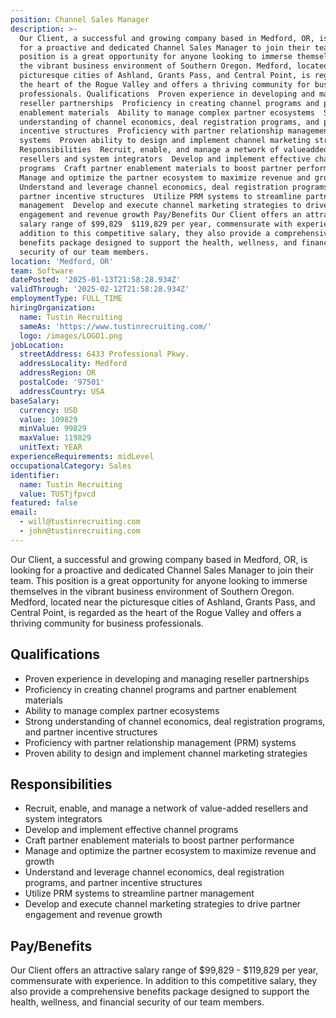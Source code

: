 ```yaml
---
position: Channel Sales Manager
description: >-
  Our Client, a successful and growing company based in Medford, OR, is looking
  for a proactive and dedicated Channel Sales Manager to join their team. This
  position is a great opportunity for anyone looking to immerse themselves in
  the vibrant business environment of Southern Oregon. Medford, located near the
  picturesque cities of Ashland, Grants Pass, and Central Point, is regarded as
  the heart of the Rogue Valley and offers a thriving community for business
  professionals. Qualifications  Proven experience in developing and managing
  reseller partnerships  Proficiency in creating channel programs and partner
  enablement materials  Ability to manage complex partner ecosystems  Strong
  understanding of channel economics, deal registration programs, and partner
  incentive structures  Proficiency with partner relationship management (PRM)
  systems  Proven ability to design and implement channel marketing strategies
  Responsibilities  Recruit, enable, and manage a network of valueadded
  resellers and system integrators  Develop and implement effective channel
  programs  Craft partner enablement materials to boost partner performance 
  Manage and optimize the partner ecosystem to maximize revenue and growth 
  Understand and leverage channel economics, deal registration programs, and
  partner incentive structures  Utilize PRM systems to streamline partner
  management  Develop and execute channel marketing strategies to drive partner
  engagement and revenue growth Pay/Benefits Our Client offers an attractive
  salary range of $99,829  $119,829 per year, commensurate with experience. In
  addition to this competitive salary, they also provide a comprehensive
  benefits package designed to support the health, wellness, and financial
  security of our team members.
location: 'Medford, OR'
team: Software
datePosted: '2025-01-13T21:58:28.934Z'
validThrough: '2025-02-12T21:58:28.934Z'
employmentType: FULL_TIME
hiringOrganization:
  name: Tustin Recruiting
  sameAs: 'https://www.tustinrecruiting.com/'
  logo: /images/LOGO1.png
jobLocation:
  streetAddress: 6433 Professional Pkwy.
  addressLocality: Medford
  addressRegion: OR
  postalCode: '97501'
  addressCountry: USA
baseSalary:
  currency: USD
  value: 109829
  minValue: 99829
  maxValue: 119829
  unitText: YEAR
experienceRequirements: midLevel
occupationalCategory: Sales
identifier:
  name: Tustin Recruiting
  value: TUSTjfpvcd
featured: false
email:
  - will@tustinrecruiting.com
  - john@tustinrecruiting.com
---
```




Our Client, a successful and growing company based in Medford, OR, is looking for a proactive and dedicated Channel Sales Manager to join their team. This position is a great opportunity for anyone looking to immerse themselves in the vibrant business environment of Southern Oregon. Medford, located near the picturesque cities of Ashland, Grants Pass, and Central Point, is regarded as the heart of the Rogue Valley and offers a thriving community for business professionals.

## Qualifications

- Proven experience in developing and managing reseller partnerships
- Proficiency in creating channel programs and partner enablement materials
- Ability to manage complex partner ecosystems
- Strong understanding of channel economics, deal registration programs, and partner incentive structures
- Proficiency with partner relationship management (PRM) systems
- Proven ability to design and implement channel marketing strategies

## Responsibilities

- Recruit, enable, and manage a network of value-added resellers and system integrators
- Develop and implement effective channel programs
- Craft partner enablement materials to boost partner performance
- Manage and optimize the partner ecosystem to maximize revenue and growth
- Understand and leverage channel economics, deal registration programs, and partner incentive structures
- Utilize PRM systems to streamline partner management
- Develop and execute channel marketing strategies to drive partner engagement and revenue growth

## Pay/Benefits

Our Client offers an attractive salary range of $99,829 - $119,829 per year, commensurate with experience. In addition to this competitive salary, they also provide a comprehensive benefits package designed to support the health, wellness, and financial security of our team members.
